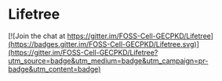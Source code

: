 # Lifetree

[![Join the chat at https://gitter.im/FOSS-Cell-GECPKD/Lifetree](https://badges.gitter.im/FOSS-Cell-GECPKD/Lifetree.svg)](https://gitter.im/FOSS-Cell-GECPKD/Lifetree?utm_source=badge&utm_medium=badge&utm_campaign=pr-badge&utm_content=badge)